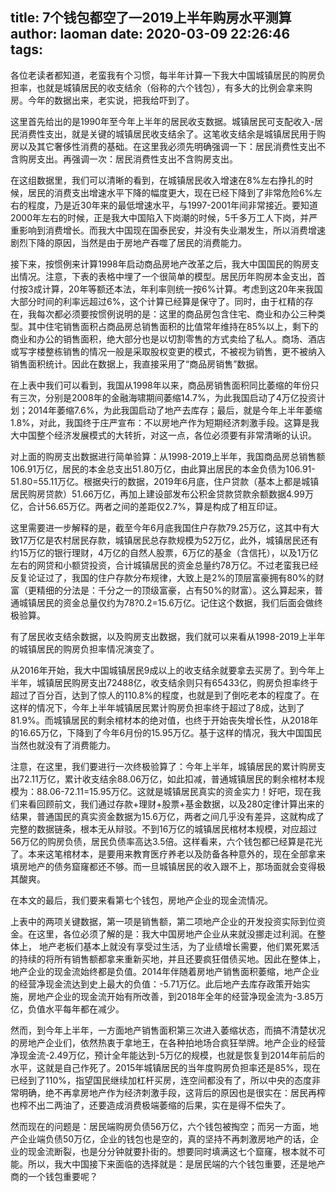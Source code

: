 title: 7个钱包都空了—2019上半年购房水平测算
author: laoman
date: 2020-03-09 22:26:46
tags:
---
各位老读者都知道，老蛮我有个习惯，每半年计算一下我大中国城镇居民的购房负担率，也就是城镇居民的收支结余（俗称的六个钱包），有多大的比例会拿来购房。今年的数据出来，老实说，把我给吓到了。



这里首先给出的是1990年至今年上半年的居民收支数据。城镇居民可支配收入-居民消费性支出，就是关键的城镇居民收支结余了。这笔收支结余是城镇居民用于购房以及其它奢侈性消费的基础。在这里我必须先明确强调一下：居民消费性支出不含购房支出。再强调一次：居民消费性支出不含购房支出。





在这组数据里，我们可以清晰的看到，在城镇居民收入增速在8%左右挣扎的时候，居民的消费支出增速水平下降的幅度更大，现在已经下降到了非常危险6%左右的程度，乃是近30年来的最低增速水平，与1997-2001年间非常接近。要知道2000年左右的时候，正是我大中国陷入下岗潮的时候，5千多万工人下岗，并严重影响到消费增长。而我大中国现在国泰民安，并没有失业潮发生，所以消费增速剧烈下降的原因，当然是由于房地产吞噬了居民的消费能力。



接下来，按惯例来计算1998年启动商品房地产改革之后，我大中国国民的购房支出情况。注意，下表的表格中埋了一个很简单的模型。居民历年购房本金支出，首付按3成计算，20年等额还本法，年利率则统一按6%计算。考虑到这20年来我国大部分时间的利率远超过6%，这个计算已经算是保守了。同时，由于杠精的存在，我每次都必须要按惯例说明的是：这里的商品房包含住宅、商业和办公三种类型。其中住宅销售面积占商品房总销售面积的比值常年维持在85%以上，剩下的商业和办公的销售面积，绝大部分也是以切割零售的方式卖给了私人。商场、酒店或写字楼整栋销售的情况一般是采取股权变更的模式，不被视为销售，更不被纳入销售面积统计。因此在数据上，我直接采用了“商品房销售”数据。







在上表中我们可以看到，我国从1998年以来，商品房销售面积同比萎缩的年份只有三次，分别是2008年的金融海啸期间萎缩14.7%，为此我国启动了4万亿投资计划；2014年萎缩7.6%，为此我国启动了地产去库存；最后，就是今年上半年萎缩1.8%，对此，我国终于庄严宣布：不以房地产作为短期经济刺激手段。这算是我大中国整个经济发展模式的大转折，对这一点，各位必须要有非常清晰的认识。



对上面的购房支出数据进行简单验算：从1998-2019上半年，我国商品房总销售额106.91万亿，居民的本金总支出51.80万亿，由此算出居民的本金负债为106.91-51.80=55.11万亿。根据央行的数据，2019年6月底，住户贷款（基本上都是城镇居民购房贷款）51.66万亿，再加上建设部发布公积金贷款贷款余额数据4.99万亿，合计56.65万亿。两者之间的差距仅2.7%，算是构成了相互印证。



这里需要进一步解释的是，截至今年6月底我国住户存款79.25万亿，这其中有大致17万亿是农村居民存款，城镇居民总存款规模为52万亿，此外，城镇居民还有约15万亿的银行理财，4万亿的自然人股票，6万亿的基金（含信托），以及1万亿左右的网贷和小额贷投资，合计城镇居民的资金总量约78万亿。不过老蛮我已经反复论证过了，我国的住户存款分布规律，大致上是2%的顶层富豪拥有80%的财富（更精细的分法是：千分之一的顶级富豪，占有50%的财富）。这么算起来，普通城镇居民的资金总量仅约为78?0.2=15.6万亿。记住这个数据，我们后面会做终极验算。



有了居民收支结余数据，以及购房支出数据，我们就可以来看从1998-2019上半年的城镇居民的购房负担率情况演变了。







从2016年开始，我大中国城镇居民9成以上的收支结余就要拿去买房了。到今年上半年，城镇居民购房支出72488亿，收支结余则只有65433亿，购房负担率终于超过了百分百，达到了惊人的110.8%的程度，也就是到了倒吃老本的程度了。在这样的情况下，今年上半年城镇居民累计购房负担率终于超过了8成，达到了81.9%。而城镇居民的剩余棺材本的绝对值，也终于开始丧失增长性，从2018年的16.65万亿，下降到了今年6月份的15.95万亿。基于这样的情况，我大中国国民当然也就没有了消费能力。



注意，在这里，我们要进行一次终极验算了：今年上半年，城镇居民的累计购房支出72.11万亿，累计收支结余88.06万亿，如此扣减，普通城镇居民的剩余棺材本规模为：88.06-72.11=15.95万亿。这就是城镇居民真实的资金实力！好吧，现在我们来看回顾前文，我们通过存款+理财+股票+基金数据，以及280定律计算出来的结果，普通国民的真实资金数据为15.6万亿，两者之间几乎没有差异，这就构成了完整的数据链条，根本无从辩驳。不到16万亿的城镇居民棺材本规模，对应超过56万亿的购房负债，居民负债率高达3.5倍。这样看来，六个钱包都已经算是花光了。本来这笔棺材本，是要用来教育医疗养老以及防备各种意外的，现在全部拿来填房地产的债务窟窿都还不够。而一旦城镇居民的收入跟不上，那场面就会变得极其酸爽。



在本文的最后，我们要来看第七个钱包，房地产企业的现金流情况。







上表中的两项关键数据，第一项是销售额，第二项地产企业的开发投资实际到位资金。在这里，各位必须了解的是：我大中国房地产企业从来就没挪走过利润。在整体上， 地产老板们基本上就没有享受过生活，为了业绩增长需要，他们累死累活的持续的将所有销售额都拿来重新买地，并且还要疯狂借债买地。因此在整体上，地产企业的现金流始终都是负值。2014年伴随着房地产销售面积萎缩，地产企业的经营净现金流达到史上最大的负值：-5.71万亿。此后地产去库存政策开始实施，房地产企业的现金流开始有所改善，到2018年全年的经营净现金流为-3.85万亿，负值水平每年都在减少。



然而，到今年上半年，一方面地产销售面积第三次进入萎缩状态，而搞不清楚状况的房地产企业们，依然热衷于拿地王，在各种拍地场合疯狂举牌。地产企业的经营净现金流-2.49万亿，预计全年能达到-5万亿的规模，也就是恢复到2014年前后的水平，这就是自己作死了。2015年城镇居民的当年度购房负担率还是85%，现在已经到了110%，指望国民继续加杠杆买房，连空间都没有了，所以中央的态度非常明确，绝不再拿房地产作为经济刺激手段，这背后的原因也是很实在：居民再榨也榨不出二两油了，还要造成消费极端萎缩的后果，实在是得不偿失了。



然而现在的问题是：居民端购房负债56万亿，六个钱包被掏空；而另一方面，地产企业端负债50万亿，企业的钱包也是空的，真的坚持不再刺激房地产的话，企业的现金流断裂，也是分分钟就要扑街的。想要同时填满这七个窟窿，根本就不可能。所以，我大中国接下来面临的选择就是：是居民端的六个钱包重要，还是地产商的一个钱包重要呢？

